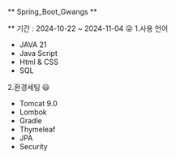 ** Spring_Boot_Gwangs **

 ** 기간 : 2024-10-22 ~ 2024-11-04 😜
1.사용 언어
- JAVA 21
- Java Script
- Html & CSS
- SQL

2.환경세팅 😃
- Tomcat 9.0
- Lombok
- Gradle
- Thymeleaf
- JPA
- Security
